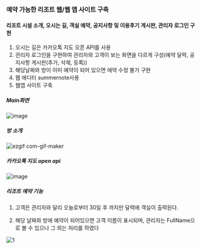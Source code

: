 ### 예약 가능한 리조트 웹/웹 앱 사이트 구축

#### 리조트 시설 소개, 오시는 길, 객실 예약, 공지사항 및 이용후기 게시판, 관리자 로그인 구현

1. 오시는 길은 카카오톡 지도 오픈 API를 사용
2. 관리자 로그인을 구현하여 관리자와 고객이 보는 화면을 다르게 구성(예약 달력, 공지사항 게시판(추가, 삭제, 등록)) 
3. 해당날짜와 방이 이미 예약이 되어 있으면 에약 수정 불가 구현
3. 웹 에디터 summernote사용
4. 웹앱 사이트 구축

##### Main화면


![image](https://user-images.githubusercontent.com/59947533/93965197-781b4500-fd9c-11ea-8d62-bb745e9821ab.png)


##### 방 소개

![ezgif com-gif-maker](https://user-images.githubusercontent.com/59947533/93965795-f9270c00-fd9d-11ea-9219-42a5c3efe529.gif)


##### 카카오톡 지도 open api

![image](https://user-images.githubusercontent.com/59947533/93965914-39868a00-fd9e-11ea-9954-848b31416414.png)


##### 리조트 예약 기능 

1. 고객은 관리자와 달리 오늘로부터 30일 후 까지만 달력에 객실이 출력된다.

2. 해당 날짜와 방에 예약이 되어있으면 고객 이름이 표시되며,
   관리자는 FullName으로 볼 수 있으나 그 외는 처리를 하였다
   
![1](https://user-images.githubusercontent.com/59947533/93967001-1f01e000-fda1-11ea-803f-ac1b404a360c.png)
